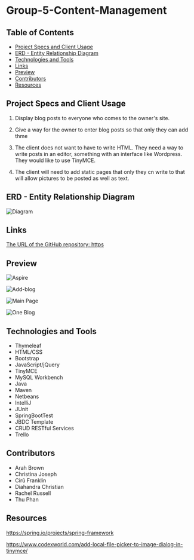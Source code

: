 # Group-5-Content-Management

## Table of Contents

- [Project Specs and Client Usage](#)
- [ERD - Entity Relationship Diagram](#diagram)
- [Technologies and Tools](#technologies-and-tools)
- [Links](#links)
- [Preview](#preview)
- [Contributors](#contributors)
- [Resources](#resources)

## Project Specs and Client Usage

1. Display blog posts to everyone who comes to the owner's site.

2. Give a way for the owner to enter blog posts so that only they can add thme

3. The client does not want to have to write HTML. They need a way to write posts in an editor, something with an interface like Wordpress. They would like to use TinyMCE.

4. The client will need to add static pages that only they cn write to that will allow pictures to be posted as well as text.

## ERD - Entity Relationship Diagram

![Diagram](https://github.com/ror16sd/Group-5-Content-Management/blob/main/BlogCMS/src/main/resources/static/images/BlogContentManagementERD.jpg)

## Links

[The URL of the GitHub repository:
https](http://github.com/ror16sd/Group-5-Content-Management)


## Preview

![Aspire](https://github.com/ror16sd/Group-5-Content-Management/blob/main/BlogCMS/src/main/resources/static/images/wit-photo.jpg)

![Add-blog](https://github.com/ror16sd/Group-5-Content-Management/blob/main/add-new-blog-gif.gif)

![Main Page](https://github.com/ror16sd/Group-5-Content-Management/blob/main/main-page-gif.gif)

![One Blog](https://github.com/ror16sd/Group-5-Content-Management/blob/main/show-one-blog-gif.gif)


## Technologies and Tools

- Thymeleaf
- HTML/CSS
- Bootstrap
- JavaScript/jQuery
- TinyMCE
- MySQL Workbench
- Java
- Maven
- Netbeans
- IntelliJ
- JUnit
- SpringBootTest
- JBDC Template
- CRUD RESTful Services
- Trello

## Contributors

- Arah Brown
- Christina Joseph
- Cirũ Franklin
- Diahandra Christian
- Rachel Russell
- Thu Phan

## Resources


https://spring.io/projects/spring-framework

https://www.codexworld.com/add-local-file-picker-to-image-dialog-in-tinymce/
